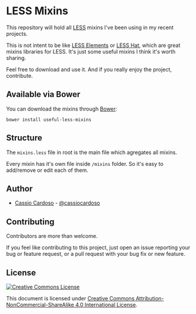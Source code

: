 # LESS Mixins

This repository will hold all [LESS](http://lesscss.org/) mixins I've been using in my recent projects.

This is not intent to be like [LESS Elements](http://lesselements.com/) or [LESS Hat](http://lesshat.madebysource.com/), which are great mixins libraries for LESS. It's just some useful mixins I think it's worth sharing.

Feel free to download and use it. And if you really enjoy the project, contribute.

## Available via Bower

You can download the mixins through [Bower](http://bower.io):

	bower install useful-less-mixins

## Structure

The `mixins.less` file in root is the main file which agregates all mixins.

Every mixin has it's own file inside `/mixins` folder. So it's easy to add/remove or edit each of them.

## Author

- [Cassio Cardoso](https://github.com/cassiocardoso) - [@cassiocardoso](http://twitter.com/cassiocardoso)

## Contributing

Contributors are more than welcome.

If you feel like contributing to this project, just open an issue reporting your bug or feature request, or a pull request with your bug fix or new feature.


## License

<a rel="license" href="http://creativecommons.org/licenses/by-nc-sa/4.0/"><img alt="Creative Commons License" style="border-width:0" src="http://i.creativecommons.org/l/by-nc-sa/4.0/88x31.png" /></a>


This document is licensed under <a rel="license" href="http://creativecommons.org/licenses/by-nc-sa/4.0/">Creative Commons Attribution-NonCommercial-ShareAlike 4.0 International License</a>.
